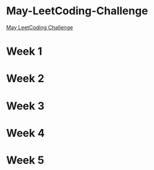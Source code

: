 # May-LeetCoding-Challenge

[May LeetCoding Challenge](https://leetcode.com/explore/challenge/card/may-leetcoding-challenge/)

# Week 1
# Week 2
# Week 3
# Week 4
# Week 5
